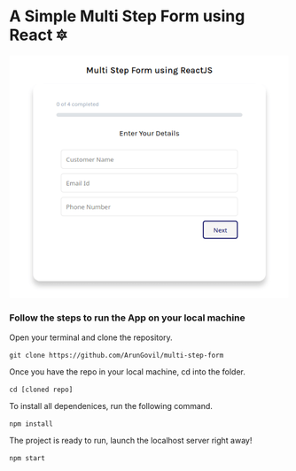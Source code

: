 # A Simple Multi Step Form using React 🔯️

![](demo.gif)

### Follow the steps to run the App on your local machine 

Open your terminal and clone the repository.

`git clone https://github.com/ArunGovil/multi-step-form`

Once you have the repo in your local machine, cd into the folder.

`cd [cloned repo]`

To install all dependenices, run the following command.

`npm install`

The project is ready to run, launch the localhost server right away!

`npm start`
